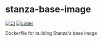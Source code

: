 # stanza-base-image

[![CI](https://github.com/observIQ/stanza-base-image/actions/workflows/ci.yml/badge.svg)](https://github.com/observIQ/stanza-base-image/actions/workflows/ci.yml)
[![Linter](https://github.com/observIQ/stanza-base-image/actions/workflows/lint.yml/badge.svg)](https://github.com/observIQ/stanza-base-image/actions/workflows/lint.yml)

Dockerfile for building Stanza's base image
